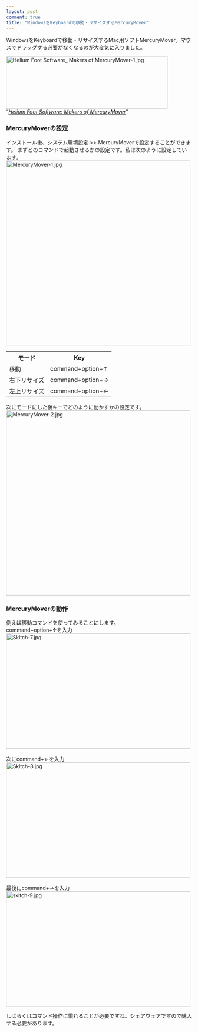 ```yaml
---
layout: post
comment: true
title: "WindowsをKeyboardで移動・リサイズするMercuryMover"
---
```

<p>
WindowsをKeyboardで移動・リサイズするMac用ソフトMercuryMover。マウスでドラッグする必要がなくなるのが大変気に入りました。
</p>
<p><img src="http://img.seiji.me/blog/2008/05/helium-foot-software-makers-of-mercurymover-1.jpg" alt="Helium Foot Software_ Makers of MercuryMover-1.jpg" border="0" width="438" height="142" /><br />
<q><a href="http://www.heliumfoot.com/mercurymover/" target="_blank"><cite>Helium Foot Software: Makers of MercuryMover</cite></a></q>
</p>











<!--more-->









### MercuryMoverの設定
<p>
インストール後、システム環境設定 &gt;&gt; MercuryMoverで設定することができます。
まずどのコマンドで起動させるかの設定です。私は次のように設定しています。
<img src="http://img.seiji.me/blog/2008/05/mercurymover-1.jpg" alt="MercuryMover-1.jpg" border="0" width="500" />
<table>
<tr>
<th>モード</th>
<th>Key</th>
</tr>
<tr>
<td>移動</td>
<td>command+option+↑</td>
</tr>
<tr>
<td>右下リサイズ</td>
<td>command+option+→</td>
</tr>
<tr>
<td>左上リサイズ</td>
<td>command+option+←</td>
</tr>
</table>
</p>

<p>
次にモードにした後キーでどのように動かすかの設定です。
<img src="http://img.seiji.me/blog/2008/05/mercurymover-2.jpg" alt="MercuryMover-2.jpg" border="0" width="500" />
</p>

### MercuryMoverの動作
<p>例えば移動コマンドを使ってみることにします。<br />
command+option+↑を入力
<img src="http://img.seiji.me/blog/2008/05/skitch-72.jpg" alt="Skitch-7.jpg" border="0" width="500" height="312" />
<br /><br />
次にcommand+←を入力
<img src="http://img.seiji.me/blog/2008/05/skitch-81.jpg" alt="Skitch-8.jpg" border="0" width="500" height="312" />
<br /><br />
最後にcommand+→を入力
<img src="http://img.seiji.me/blog/2008/05/skitch-91.jpg" alt="skitch-9.jpg" border="0" width="500" height="312" />
</p>
<p>
しばらくはコマンド操作に慣れることが必要ですね。シェアウェアですので購入する必要があります。
</p>
